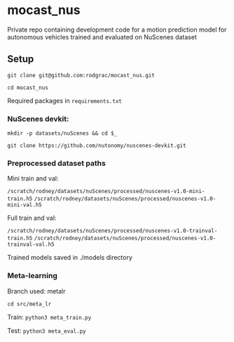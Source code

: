 # mocast_nus
Private repo containing development code for a motion prediction model for autonomous vehicles trained and evaluated on NuScenes dataset

## Setup
```git clone git@github.com:rodgrac/mocast_nus.git```

```cd mocast_nus```

Required packages in ```requirements.txt```

### NuScenes devkit:

```mkdir -p datasets/nuScenes && cd $_```

```git clone https://github.com/nutonomy/nuscenes-devkit.git```

### Preprocessed dataset paths

Mini train and val:

```/scratch/rodney/datasets/nuScenes/processed/nuscenes-v1.0-mini-train.h5```
```/scratch/rodney/datasets/nuScenes/processed/nuscenes-v1.0-mini-val.h5```

Full train and val:

```/scratch/rodney/datasets/nuScenes/processed/nuscenes-v1.0-trainval-train.h5```
```/scratch/rodney/datasets/nuScenes/processed/nuscenes-v1.0-trainval-val.h5```

Trained models saved in ./models directory

### Meta-learning

Branch used: metalr

```cd src/meta_lr```

Train: ```python3 meta_train.py```

Test: ```python3 meta_eval.py```




